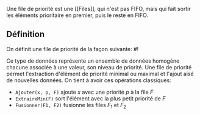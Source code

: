 Une file de priorité est une [[Files]], qui n'est pas FIFO, mais qui fait sortir les éléments prioritaire en premier, puis le reste en FIFO.

## Définition
On définit une file de priorité de la façon suivante: #!

Ce type de données représente un ensemble de données homogène chacune associée à une valeur, son niveau de priorité. Une file de priorité permet l'extraction d'élément de priorité minimal ou maximal et l'ajout aisé de nouvelles données.
On tient à avoir ces opérations classiques:
- `Ajouter(x, p, F)` ajoute $x$ avec une priorité $p$ à la file $F$
- `ExtraireMin(F)` sort l'élément avec la plus petit priorité de $F$
- `Fusionner(F1, F2)` fusionne les files $F_1$ et $F_2$ 

